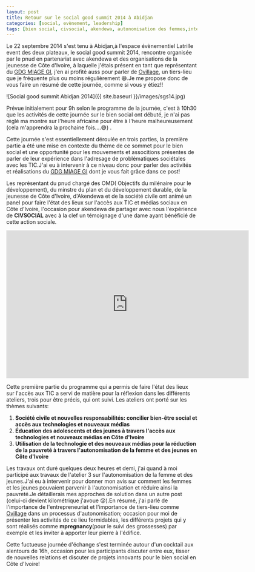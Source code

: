 ```yaml
--- 
layout: post 
title: Retour sur le social good summit 2014 à Abidjan 
categories: [social, evènement, leadership]
tags: [bien social, civsocial, akendewa, autonomisation des femmes,internet]
--- 
```


Le 22 septembre 2014 s'est tenu à Abidjan,à l'espace évènementiel Latrille event des deux plateaux, le social good summit 2014, rencontre organisée par le pnud en partenariat avec akendewa 
et des organisations de la jeunesse de Côte d'Ivoire, à laquelle j'étais présent en tant que représentant du [GDG MIAGE 
GI](https://sites.google.com/site/gdgmiagegi/presentation), j'en ai profité auss pour parler de [Ovillage](https://ovillage.ci), un 
tiers-lieu que je fréquente plus ou moins régulièrement :smile:.Je me propose donc de vous faire un résumé de cette journée, comme si vous y 
étiez!!

 ![Social good summit Abidjan 2014]({{ site.baseurl }}/images/sgs14.jpg)

Prévue initialement pour 9h selon le programme de la journée, c'est à 10h30 que les activités de cette journée sur le bien social ont 
débuté, je n'ai pas réglé ma montre sur l'heure africaine pour être à l'heure malheureusement (cela m'apprendra la prochaine 
fois....:sweat_smile:) .

Cette journée s'est essentiellement déroulée en trois parties, la première partie a été une mise en contexte du thème de ce sommet pour 
le bien social et une opportunité pour les mouvements et associtions présentes de parler de leur expérience dans l'adresage de 
problématiques sociétales avec les TIC.J'ai eu à intervenir à ce niveau donc pour parler des activités et réalisations du [GDG MIAGE
GI](https://sites.google.com/site/gdgmiagegi/presentation) dont je vous fait grâce dans ce post!

Les représentant du pnud chargé des OMD( Objectifs du milénaire pour le développement), du minstre du plan et du développement durable, 
de la jeunesse de Côte d'Ivoire, d'Akendewa et de la société civile ont animé un panel pour faire l'état des lieux sur l'accès aux TIC 
et médias sociaux en Côte d'Ivoire, l'occasion pour akendewa de partager avec nous l'expérience de **CIVSOCIAL** avec à la clef un 
témoignage d'une dame ayant bénéficié de cette action sociale.

<iframe id="player" type="text/html" width="640" height="390"
  src="http://www.youtube.com/embed/UFnwHKjPBVw?enablejsapi=1"
  frameborder="0"></iframe>

Cette première partie du programme qui a permis de faire l'état des lieux sur l'accès aux TIC a servi de matière pour la réflexion dans 
les différents ateliers, trois pour être précis, qui ont suivi.
Les ateliers ont porté sur les thèmes suivants:

1.  **Société civile et nouvelles responsabilités: concilier bien-être social et accès aux technologies et nouveaux médias**
2.  **Éducation des adolescents et des jeunes à travers l'accès aux technologies et nouveaux médias en Côte d'Ivoire**
3.  **Utilisation de la technologie et des nouveaux médias pour la réduction de la pauvreté à travers l'autonomisation de la femme et des jeunes en Côte d'Ivoire**

Les travaux ont duré quelques deux heures et demi, j'ai quand à moi participé aux travaux de l'atelier 3 sur l'autonomisation de la 
femme et des jeunes.J'ai eu à intervenir pour donner mon avis sur comment les femmes et les jeunes pouvaient parvenir à 
l'autonomisation et réduire ainsi la pauvreté.Je détaillerais mes approches de solution dans un autre post (celui-ci devient 
kilométrique j'avoue :cry:).En résumé, j'ai parlé de l'importance de l'entrepreneuriat et l'importance de tiers-lieu comme 
[Ovillage](https://ovillage.ci) dans un processus d'autonomisation; occasion pour moi de présenter les activités de ce lieu 
formidables, les différents projets qui y sont réalisés comme **mpregnancy**(pour le suivi des grossesses) par exemple et les inviter à 
apporter leur pierre à l'édifice.

Cette fuctueuse journée d'échange s'est terminée autour d'un cocktail aux alentours de 16h, occasion pour les participants discuter 
entre eux, tisser de nouvelles relations et discuter de projets innovants pour le bien social en Côte d'Ivoire!
